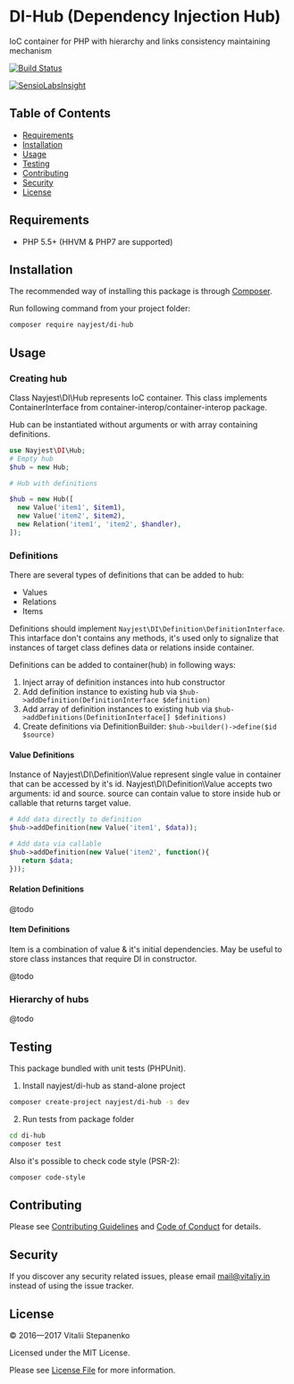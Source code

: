 # DI-Hub (Dependency Injection Hub)
IoC container for PHP with hierarchy and links consistency maintaining mechanism

[![Build Status](https://travis-ci.org/Nayjest/di-hub.svg?branch=master)](https://travis-ci.org/Nayjest/di-hub)

[![SensioLabsInsight](https://insight.sensiolabs.com/projects/2d3bd038-0411-4ba7-be25-82a823e90f76/big.png)](https://insight.sensiolabs.com/projects/2d3bd038-0411-4ba7-be25-82a823e90f76)

## Table of Contents
- [Requirements](#requirements)
- [Installation](#installation)
- [Usage](#usage)
- [Testing](#testing)
- [Contributing](#contributing)
- [Security](#security)
- [License](#license)

## Requirements

* PHP 5.5+ (HHVM & PHP7 are supported)

## Installation

The recommended way of installing this package is through [Composer](https://getcomposer.org).

Run following command from your project folder:

```bash
composer require nayjest/di-hub
```

## Usage

### Creating hub
Class Nayjest\DI\Hub represents IoC container. This class implements ContainerInterface from container-interop/container-interop package.

Hub can be instantiated without arguments or with array containing definitions.
```php
use Nayjest\DI\Hub;
# Empty hub
$hub = new Hub;

# Hub with definitions

$hub = new Hub([
  new Value('item1', $item1),
  new Value('item2', $item2),
  new Relation('item1', 'item2', $handler),
]);

```

### Definitions

There are several types of definitions that can be added to hub:
- Values
- Relations
- Items

Definitions should implement `Nayjest\DI\Definition\DefinitionInterface`.
This intarface don't contains any methods, it's used only to signalize that instances of target class defines data or relations inside container.

Definitions can be added to container(hub) in following ways:
1) Inject array of definition instances into hub constructor
2) Add definition instance to existing hub via `$hub->addDefinition(DefinitionInterface $definition)` 
3) Add array of definition instances to existing hub via `$hub->addDefinitions(DefinitionInterface[] $definitions)`
4) Create definitions via DefinitionBuilder: `$hub->builder()->define($id $source)`

#### Value Definitions
Instance of Nayjest\DI\Definition\Value represent single value in container that can be accessed by it's id.
Nayjest\DI\Definition\Value accepts two arguments: id and source.
source can contain value to store inside hub or callable that returns target value.

```php
# Add data directly to definition
$hub->addDefinition(new Value('item1', $data));

# Add data via callable
$hub->addDefinition(new Value('item2', function(){
   return $data;
}));
```
#### Relation Definitions

@todo

#### Item Definitions

Item is a combination of value & it's initial dependencies.
May be useful to store class instances that require DI in constructor.

@todo

### Hierarchy of hubs

@todo

## Testing

This package bundled with unit tests (PHPUnit).

1) Install nayjest/di-hub as stand-alone project

```bash
composer create-project nayjest/di-hub -s dev
```

2) Run tests from package folder

```bash
cd di-hub
composer test
```

Also it's possible to check code style (PSR-2):

```bash
composer code-style
```

## Contributing

Please see [Contributing Guidelines](contributing.md) and [Code of Conduct](code_of_conduct.md) for details.

## Security

If you discover any security related issues, please email mail@vitaliy.in instead of using the issue tracker.

## License

© 2016&mdash;2017 Vitalii Stepanenko

Licensed under the MIT License. 

Please see [License File](LICENSE) for more information.
